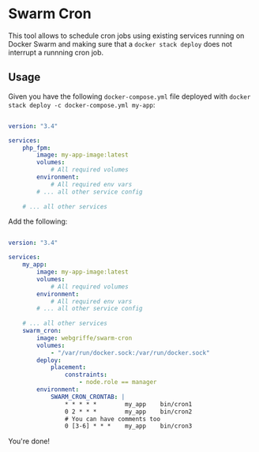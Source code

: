# Swarm Cron

This tool allows to schedule cron jobs using existing services running on Docker Swarm and making sure that a `docker stack deploy` does not interrupt a runnning cron job.

## Usage

Given you have the following `docker-compose.yml` file deployed with `docker stack deploy -c docker-compose.yml my-app`:

```yaml

version: "3.4"

services:
    php_fpm:
        image: my-app-image:latest
        volumes:
            # All required volumes
        environment:
            # All required env vars
        # ... all other service config
    
    # ... all other services
```

Add the following:

```yaml

version: "3.4"

services:
    my_app:
        image: my-app-image:latest
        volumes:
            # All required volumes
        environment:
            # All required env vars
        # ... all other service config
    
    # ... all other services
    swarm_cron:
        image: webgriffe/swarm-cron
        volumes:
            - "/var/run/docker.sock:/var/run/docker.sock"
        deploy:
            placement:
                constraints:
                    - node.role == manager        
        environment:
            SWARM_CRON_CRONTAB: |
                * * * * *        my_app    bin/cron1
                0 2 * * *        my_app    bin/cron2
                # You can have comments too            
                0 [3-6] * * *    my_app    bin/cron3
```

You're done!
